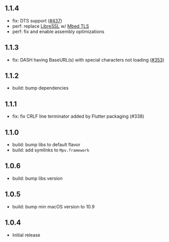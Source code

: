 ## 1.1.4

- fix: DTS support ([#437](https://github.com/media-kit/media-kit/issues/437))
- perf: replace [LibreSSL](https://www.libressl.org/) w/ [Mbed TLS](https://github.com/Mbed-TLS/mbedtls)
- perf: fix and enable assembly optimizations

## 1.1.3

- fix: DASH having BaseURL(s) with special characters not loading ([#353](https://github.com/media-kit/media-kit/issues/353))

## 1.1.2

- build: bump dependencies

## 1.1.1

- fix: fix CRLF line terminator added by Flutter packaging (#338)

## 1.1.0

- build: bump libs to default flavor
- build: add symlinks to `Mpv.framework`

## 1.0.6

- build: bump libs version

## 1.0.5

- build: bump min macOS version to 10.9

## 1.0.4

- Initial release

